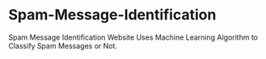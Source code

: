 # Spam-Message-Identification
Spam Message Identification Website  Uses Machine Learning Algorithm to Classify Spam Messages or Not.
